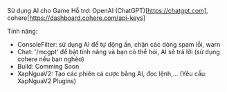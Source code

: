Sử dụng AI cho Game
Hỗ trợ: OpenAI (ChatGPT)[https://chatgpt.com], cohere[https://dashboard.cohere.com/api-keys]

Tính năng:
- ConsoleFilter: sử dụng AI để tự động ấn, chặn các dòng spam lỗi, warn
- Chat: '/mcgpt' để bật tính năng và bạn có thể hỏi, AI sẽ trả lời (sử dụng cohere nếu bạn nghèo)
- Build: Comming Soon
- XapNguaV2: Tạo các phiên cá cược bằng AI, đọc lệnh,... (Yêu cầu: XapNguaV2 Plugins)

